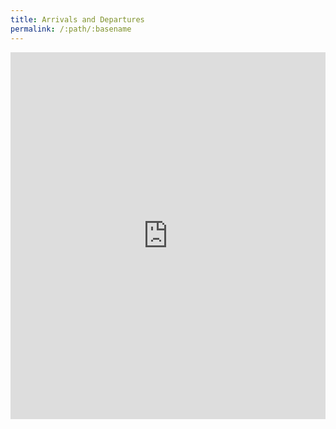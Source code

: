 ```yaml
---
title: Arrivals and Departures
permalink: /:path/:basename
---
```


<div style="position: relative; padding-bottom: 116.37931034482759%; height: 0;"><iframe src="https://www.loom.com/embed/a04fbce74c9a4ee68b076276bb87d36f" frameborder="0" webkitallowfullscreen mozallowfullscreen allowfullscreen style="position: absolute; top: 0; left: 0; width: 100%; height: 100%;"></iframe></div>
